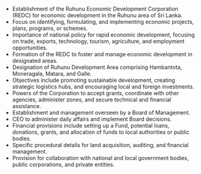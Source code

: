 - Establishment of the Ruhunu Economic Development Corporation (REDC) for economic development in the Ruhunu area of Sri Lanka.
- Focus on identifying, formulating, and implementing economic projects, plans, programs, or schemes.
- Importance of national policy for rapid economic development, focusing on trade, exports, technology, tourism, agriculture, and employment opportunities.
- Formation of the REDC to foster and manage economic development in designated areas.
- Designation of Ruhunu Development Area comprising Hambantota, Moneragala, Matara, and Galle.
- Objectives include promoting sustainable development, creating strategic logistics hubs, and encouraging local and foreign investments.
- Powers of the Corporation to accept grants, coordinate with other agencies, administer zones, and secure technical and financial assistance.
- Establishment and management overseen by a Board of Management.
- CEO to administer daily affairs and implement Board decisions.
- Financial provisions include setting up a Fund, potential loans, donations, grants, and allocation of funds to local authorities or public bodies.
- Specific procedural details for land acquisition, auditing, and financial management.
- Provision for collaboration with national and local government bodies, public corporations, and private entities.